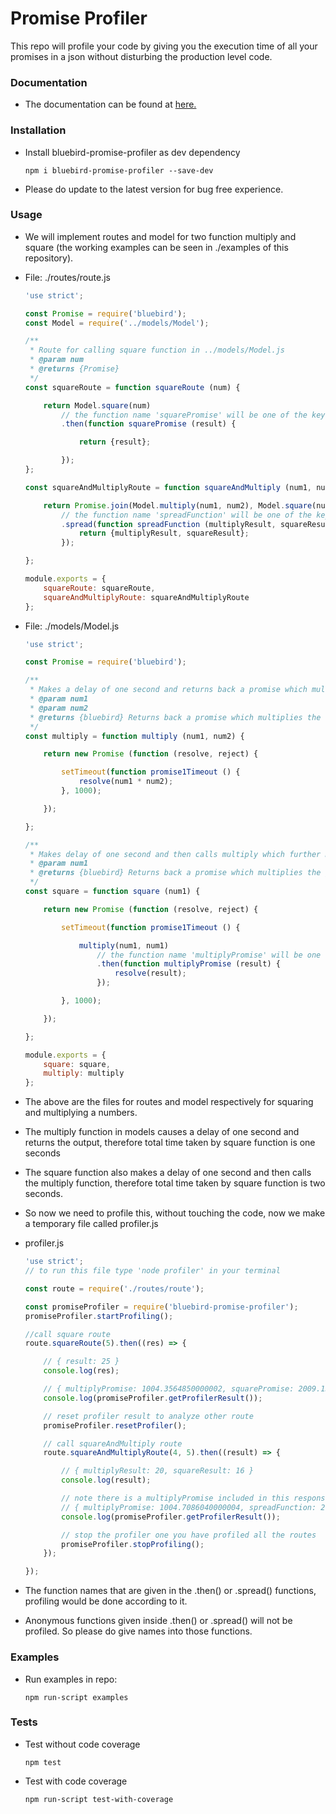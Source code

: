 # Promise Profiler
This repo will profile your code by giving you the execution time of all your promises in a json without disturbing the production level code.

### Documentation

* The documentation can be found at [here.](https://rajulbabel.github.io/promise-profiler/)

### Installation
* Install bluebird-promise-profiler as dev dependency

	```npm
	npm i bluebird-promise-profiler --save-dev
	```
* Please do update to the latest version for bug free experience.

### Usage

* We will implement routes and model for two function multiply and square (the working examples can be seen in ./examples of this repository).
* File: ./routes/route.js
	```js
	'use strict';
	
	const Promise = require('bluebird');
	const Model = require('../models/Model');
	
	/**
	 * Route for calling square function in ../models/Model.js
	 * @param num
	 * @returns {Promise}
	 */
	const squareRoute = function squareRoute (num) {
	
		return Model.square(num)
			// the function name 'squarePromise' will be one of the key in output of the profiler whose value would be around 1000 milliseconds
			.then(function squarePromise (result) {
	
				return {result};
	
			});
	};
	
	const squareAndMultiplyRoute = function squareAndMultiply (num1, num2) {
	
		return Promise.join(Model.multiply(num1, num2), Model.square(num1))
			// the function name 'spreadFunction' will be one of the key in output of the profiler whose value would be around 2000 milliseconds
			.spread(function spreadFunction (multiplyResult, squareResult) {
				return {multiplyResult, squareResult};
			});
	
	};
	
	module.exports = {
		squareRoute: squareRoute,
		squareAndMultiplyRoute: squareAndMultiplyRoute
	};
	
	```

* File: ./models/Model.js
	```js
	'use strict';
	
	const Promise = require('bluebird');
	
	/**
	 * Makes a delay of one second and returns back a promise which multiplies the two numbers.
	 * @param num1
	 * @param num2
	 * @returns {bluebird} Returns back a promise which multiplies the two numbers.
	 */
	const multiply = function multiply (num1, num2) {
	
		return new Promise (function (resolve, reject) {
	
			setTimeout(function promise1Timeout () {
				resolve(num1 * num2);
			}, 1000);
	
		});
	
	};
	
	/**
	 * Makes delay of one second and then calls multiply which further makes a delay of one second, so total delay is two seconds.
	 * @param num1
	 * @returns {bluebird} Returns back a promise which multiplies the given number.
	 */
    const square = function square (num1) {
	
		return new Promise (function (resolve, reject) {
	
			setTimeout(function promise1Timeout () {
	
				multiply(num1, num1)
					// the function name 'multiplyPromise' will be one of the key in output of the profiler whose value would be around 1000 milliseconds
					.then(function multiplyPromise (result) {
						resolve(result);
					});
	
			}, 1000);
	
		});
	
	};
	
	module.exports = {
		square: square,
		multiply: multiply
	};
	
	```

* The above are the files for routes and model respectively for squaring and multiplying a numbers.
* The multiply function in models causes a delay of one second and returns the output, therefore total time taken by square function is one seconds
* The square function also makes a delay of one second and then calls the multiply function, therefore total time taken by square function is two seconds.
* So now we need to profile this, without touching the code, now we make a temporary file called profiler.js

* profiler.js
	```js
	'use strict';
    // to run this file type 'node profiler' in your terminal
   
    const route = require('./routes/route');
    
    const promiseProfiler = require('bluebird-promise-profiler');
    promiseProfiler.startProfiling();
    
    //call square route
    route.squareRoute(5).then((res) => {
    
    	// { result: 25 }
    	console.log(res);
    
    	// { multiplyPromise: 1004.3564850000002, squarePromise: 2009.1301549999998 }
    	console.log(promiseProfiler.getProfilerResult());
    
    	// reset profiler result to analyze other route
    	promiseProfiler.resetProfiler();
    
    	// call squareAndMultiply route
    	route.squareAndMultiplyRoute(4, 5).then((result) => {
    
    		// { multiplyResult: 20, squareResult: 16 }
    		console.log(result);
    
    		// note there is a multiplyPromise included in this response as square function internally calls multiply function
    		// { multiplyPromise: 1004.7086040000004, spreadFunction: 2008.4984540000005 }
    		console.log(promiseProfiler.getProfilerResult());
    
    		// stop the profiler one you have profiled all the routes
    		promiseProfiler.stopProfiling();
    	});
    
    });
	
	```

* The function names that are given in the .then() or .spread() functions, profiling would be done according to it.
* Anonymous functions given inside .then() or .spread() will not be profiled. So please do give names into those functions.

### Examples

* Run examples in repo:

	```npm
	npm run-script examples
	```

### Tests

* Test without code coverage

	```npm
	npm test
	```

* Test with code coverage

	```npm
	npm run-script test-with-coverage
	```
